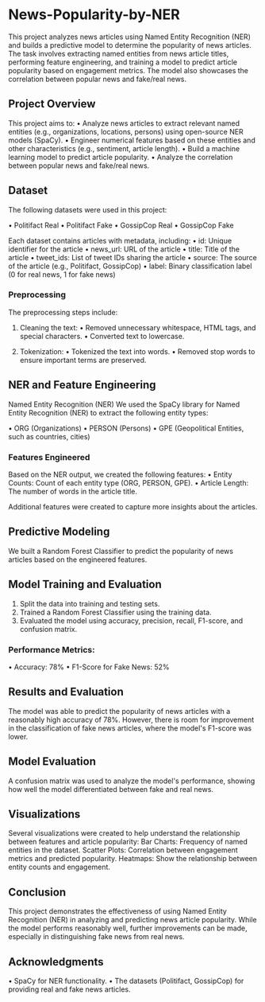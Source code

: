 # News-Popularity-by-NER

This project analyzes news articles using Named Entity Recognition (NER) and builds a predictive model to determine the popularity of news articles. The task involves extracting named entities from news article titles, performing feature engineering, and training a model to predict article popularity based on engagement metrics. The model also showcases the correlation between popular news and fake/real news.

## Project Overview
This project aims to:
• Analyze news articles to extract relevant named entities (e.g., organizations, locations, persons) using open-source NER models (SpaCy).
• Engineer numerical features based on these entities and other characteristics (e.g., sentiment, article length).
• Build a machine learning model to predict article popularity.
• Analyze the correlation between popular news and fake/real news.

## Dataset
The following datasets were used in this project:

• Politifact Real
• Politifact Fake
• GossipCop Real
• GossipCop Fake

Each dataset contains articles with metadata, including:
• id: Unique identifier for the article
• news_url: URL of the article
• title: Title of the article
• tweet_ids: List of tweet IDs sharing the article
• source: The source of the article (e.g., Politifact, GossipCop)
• label: Binary classification label (0 for real news, 1 for fake news)

### Preprocessing
The preprocessing steps include:

1. Cleaning the text:
• Removed unnecessary whitespace, HTML tags, and special characters.
• Converted text to lowercase.

2. Tokenization:
• Tokenized the text into words.
• Removed stop words to ensure important terms are preserved.

## NER and Feature Engineering
Named Entity Recognition (NER)
We used the SpaCy library for Named Entity Recognition (NER) to extract the following entity types:

• ORG (Organizations)
• PERSON (Persons)
• GPE (Geopolitical Entities, such as countries, cities)

### Features Engineered
Based on the NER output, we created the following features:
• Entity Counts: Count of each entity type (ORG, PERSON, GPE).
• Article Length: The number of words in the article title.

Additional features were created to capture more insights about the articles.

## Predictive Modeling
We built a Random Forest Classifier to predict the popularity of news articles based on the engineered features.

## Model Training and Evaluation
1. Split the data into training and testing sets.
2. Trained a Random Forest Classifier using the training data.
3. Evaluated the model using accuracy, precision, recall, F1-score, and confusion matrix.

### Performance Metrics:
• Accuracy: 78%
• F1-Score for Fake News: 52%

## Results and Evaluation
The model was able to predict the popularity of news articles with a reasonably high accuracy of 78%. However, there is room for improvement in the classification of fake news articles, where the model's F1-score was lower.

## Model Evaluation
A confusion matrix was used to analyze the model's performance, showing how well the model differentiated between fake and real news.

## Visualizations
Several visualizations were created to help understand the relationship between features and article popularity:
Bar Charts: Frequency of named entities in the dataset.
Scatter Plots: Correlation between engagement metrics and predicted popularity.
Heatmaps: Show the relationship between entity counts and engagement.

## Conclusion
This project demonstrates the effectiveness of using Named Entity Recognition (NER) in analyzing and predicting news article popularity. While the model performs reasonably well, further improvements can be made, especially in distinguishing fake news from real news.


## Acknowledgments
• SpaCy for NER functionality.
• The datasets (Politifact, GossipCop) for providing real and fake news articles.
